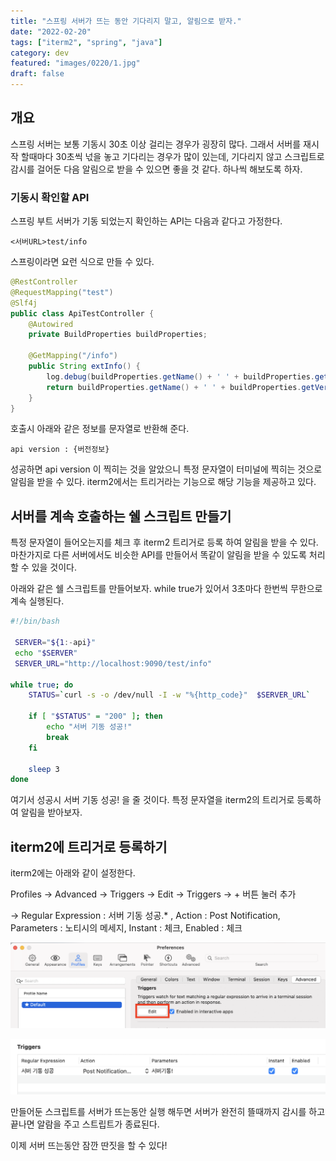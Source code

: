 ```yaml
---
title: "스프링 서버가 뜨는 동안 기다리지 말고, 알림으로 받자."
date: "2022-02-20"
tags: ["iterm2", "spring", "java"]
category: dev
featured: "images/0220/1.jpg"
draft: false
---
```


## 개요

스프링 서버는 보통 기동시 30초 이상 걸리는 경우가 굉장히 많다. 그래서 서버를 재시작 할때마다 30초씩 넋을 놓고 기다리는 경우가 많이 있는데, 기다리지 않고 스크립트로 감시를 걸어둔 다음 알림으로 받을 수 있으면 좋을 것 같다. 하나씩 해보도록 하자.

### 기동시 확인할 API

스프링 부트 서버가 기동 되었는지 확인하는 API는 다음과 같다고 가정한다.

```
<서버URL>test/info
```

스프링이라면 요런 식으로 만들 수 있다.

```java
@RestController
@RequestMapping("test")
@Slf4j
public class ApiTestController {
    @Autowired
    private BuildProperties buildProperties;

    @GetMapping("/info")
    public String extInfo() {
        log.debug(buildProperties.getName() + ' ' + buildProperties.getVersion());
        return buildProperties.getName() + ' ' + buildProperties.getVersion();
    }
}
```


호출시 아래와 같은 정보를 문자열로 반환해 준다.

```
api version : {버전정보}
```

성공하면 api version 이 찍히는 것을 알았으니 특정 문자열이 터미널에 찍히는 것으로 알림을 받을 수 있다. iterm2에서는 트리거라는 기능으로 해당 기능을 제공하고 있다.


## 서버를 계속 호출하는 쉘 스크립트 만들기

특정 문자열이 들어오는지를 체크 후 iterm2 트리거로 등록 하여 알림을 받을 수 있다.
마찬가지로 다른 서버에서도 비슷한 API를 만들어서 똑같이 알림을 받을 수 있도록 처리할 수 있을 것이다.

아래와 같은 쉘 스크립트를 만들어보자.
while true가 있어서 3초마다 한번씩 무한으로 계속 실행된다.

```bash
#!/bin/bash

 SERVER="${1:-api}"
 echo "$SERVER"
 SERVER_URL="http://localhost:9090/test/info"

while true; do
    STATUS=`curl -s -o /dev/null -I -w "%{http_code}"  $SERVER_URL`

    if [ "$STATUS" = "200" ]; then
        echo "서버 기동 성공!"
        break
    fi

    sleep 3
done

 ```

여기서 성공시 서버 기동 성공!  을 줄 것이다.
특정 문자열을 iterm2의 트리거로 등록하여 알림을 받아보자.

## iterm2에 트리거로 등록하기

iterm2에는 아래와 같이 설정한다.

Profiles → Advanced → Triggers → Edit → Triggers → + 버튼 눌러 추가

→ Regular Expression : 서버 기동 성공.* , Action : Post Notification, Parameters : 노티시의 메세지, Instant : 체크, Enabled : 체크


![iterm2설정 1](images/0220/2.png)

![iterm2설정 2](images/0220/3.png)



만들어둔 스크립트를 서버가 뜨는동안 실행 해두면 서버가 완전히 뜰때까지 감시를 하고 끝나면 알람을 주고 스트립트가 종료된다.

이제 서버 뜨는동안 잠깐 딴짓을 할 수 있다!

